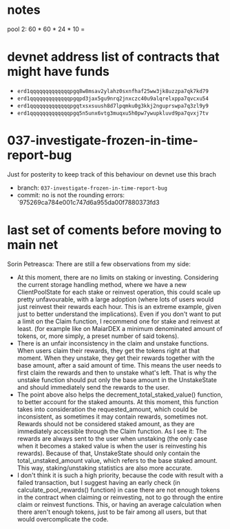 # notes

pool 2: 60 * 60 * 24 * 10 =

# devnet address list of contracts that might have funds

- `erd1qqqqqqqqqqqqqpgq8w8msav2ylahz0sxnfhaf25ww3jk8uzzpa7qk7kd79`
- `erd1qqqqqqqqqqqqqpgqpd3jax5gu9nrq2jnxczc40u9alqrelxppa7qvcxu54`
- `erd1qqqqqqqqqqqqqpgqtxsxsuush8d7lpqmku0g3kkj2nguprswpa7q3zl9y9`
- `erd1qqqqqqqqqqqqqpgq5n5unx6vtg3muqxu5h0pw7ywupkluvd9pa7qvxj7tv`

# 037-investigate-frozen-in-time-report-bug

Just for posterity to keep track of this behaviour on devnet use this brach

- branch: `037-investigate-frozen-in-time-report-bug`
- commit:  no is not the rounding errors: `975269ca784e001c747d6a955da00f7880373fd3

# last set of coments before moving to main net

Sorin Petreasca: There are still a few observations from my side:

- At this moment, there are no limits on staking or investing. Considering the current storage handling method, where we
  have a new ClientPoolState for each stake or reinvest operation, this could scale up pretty unfavourable, with a large
  adoption (where lots of users would just reinvest their rewards each hour. This is an extreme example, given just to
  better understand the implications). Even if you don't want to put a limit on the Claim function, I recommend one for
  stake and reinvest at least. (for example like on MaiarDEX a minimum denominated amount of tokens, or, more simply, a
  preset number of said tokens).
- There is an unfair inconsistency in the claim and unstake functions. When users claim their rewards, they get the
  tokens right at that moment. When they unstake, they get their rewards together with the base amount, after a said
  amount of time. This means the user needs to first claim the rewards and then to unstake what's left. That is why the
  unstake function should put only the base amount in the UnstakeState and should immediately send the rewards to the
  user.
- The point above also helps the decrement_total_staked_value() function, to better account for the staked amounts. At
  this moment, this function takes into consideration the requested_amount, which could be inconsistent, as sometimes it
  may contain rewards, sometimes not. Rewards should not be considered staked amount, as they are immediately accessible
  through the Claim function. As I see it: The rewards are always sent to the user when unstaking (the only case when it
  becomes a staked value is when the user is reinvesting his rewards). Because of that, UnstakeState should only contain
  the total_unstaked_amount value, which refers to the base staked amount. This way, staking/unstaking statistics are
  also more accurate.
- I don't think it is such a high priority, because the code with result with a failed transaction, but I suggest having
  an early check (in calculate_pool_rewards() function) in case there are not enough tokens in the contract when
  claiming or reinvesting, not to go through the entire claim or reinvest functions. This, or having an average
  calculation when there aren't enough tokens, just to be fair among all users, but that would overcomplicate the code.


